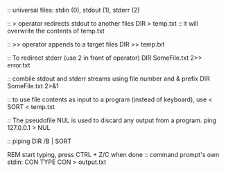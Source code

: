:: universal files: stdin (0), stdout (1), stderr (2)

:: > operator redirects stdout to another files
DIR > temp.txt
:: it will overwrite the contents of temp.txt

:: >> operator appends to a target files
DIR >> temp.txt

:: To redirect stderr (use 2 in front of operator)
DIR SomeFile.txt 2>> error.txt

:: combile stdout and stderr streams using file number and & prefix
DIR SomeFile.txt 2>&1

:: to use file contents as input to a program (instead of keyboard), use <
SORT < temp.txt

:: The pseudofile NUL is used to discard any output from a program.
ping 127.0.0.1 > NUL

:: piping
DIR /B | SORT

REM start typing, press CTRL + Z/C when done
:: command prompt's own stdin: CON
TYPE CON > output.txt

